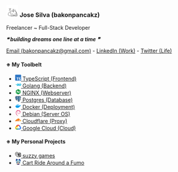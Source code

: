 <h3 >
    <img src="images/cat-sleep.gif" alt="oneko">
    <span>Jose Silva (bakonpancakz)</span>
</h3>

Freelancer ~ Full-Stack Developer

***❝ building dreams one line at a time ❞***

[Email (bakonpancakz@gmail.com)](mailto:bakonpancakz@gmail.com) -
[LinkedIn (Work)](https://www.linkedin.com/in/jose-silva-jr/) -
[Twitter (Life)](https://twitter.com/bakonpancakz)

#### ※ My Toolbelt
<ul>
    <li>
        <a target='_blank' href='https://www.typescriptlang.org/'>
            <img src='images/typescript.min.png' height=16 width=16>
            <span>TypeScript (Frontend)</span>
        </a>
    </li>
    <li>
        <a target='_blank' href='https://go.dev/'>
            <img src='images/go.min.png' height=16 width=16>
            <span>Golang (Backend)</span>
        </a>
    </li>
    <li>
        <a target='_blank' href='https://nginx.org/en/'>
            <img src='images/nginx.min.png' height=16 width=16>
            <span>NGINX (Webserver)</span>
        </a>
    </li>
    <li>
        <a target='_blank' href='https://www.postgresql.org/'>
            <img src='images/postgres.min.png' height=16 width=16>
            <span>Postgres (Database)</span>
        </a>
    </li>
    <li>
        <a target='_blank' href='https://www.docker.com/'>
            <img src='images/docker.min.png' height=16 width=16>
            <span>Docker (Deployment)</span>
        </a>
    </li>
    <li>
        <a target='_blank' href='https://www.debian.org/'>
            <img src='images/debian.min.png' height=16 width=16>
            <span>Debian (Server OS)</span>
        </a>
    </li>
    <li>
        <a target='_blank' href='https://www.cloudflare.com/'>
            <img src='images/cloudflare.min.png' height=16 width=16>
            <span>Cloudflare (Proxy)</span>
        </a>
    </li>
    <li>
        <a target='_blank' href='https://www.cloud.google.com/'>
            <img src='images/googlecloud.min.png' height=16 width=16>
            <span>Google Cloud (Cloud)</span>
        </a>
    </li>
</ul>

#### ※ My Personal Projects
<ul>
    <li>
        <a target='_blank' href='https://suzzy.games/'>
            <img src='images/suzzy.min.png' height=16 width=16>
            <span>suzzy games</span>
        </a>
    </li>
    <li>
        <a target='_blank' href='https://www.roblox.com/games/9987852646/Cart-Ride-Around-a-Fumo'>
            <img src='images/craf.min.png' height=16 width=16>
            <span>Cart Ride Around a Fumo</span>
        </a>
    </li>
</ul>

<!-- 
#### ※ My Portfolio - *Newest Commissions First*
[![Novedades K-Chido](images/nkc.min.png)](https://github.com/bakonpancakz/gig-nkc)
[![Garretts Bar and Grill](images/garretts.min.png)](https://github.com/bakonpancakz/gig-garretts) 
-->